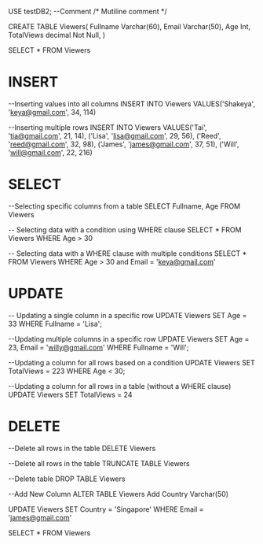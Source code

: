 USE testDB2;
--Comment
/*
Mutiline comment
*/

CREATE TABLE Viewers(
Fullname Varchar(60),
Email Varchar(50),
Age Int,
TotalViews decimal Not Null,
)

SELECT * FROM Viewers

# INSERT
--Inserting values into all columns
INSERT INTO Viewers
VALUES('Shakeya', 'keya@gmail.com', 34, 114)

--Inserting multiple rows
INSERT INTO Viewers
VALUES('Tai', 'tia@gmail.com', 21, 14),
	  ('Lisa', 'lisa@gmail.com', 29, 56),
	  ('Reed', 'reed@gmail.com', 32, 98),
	  ('James', 'james@gmail.com', 37, 51),
	  ('Will', 'will@gmail.com', 22, 216)

# SELECT
--Selecting specific columns from a table
SELECT Fullname, Age
FROM Viewers


-- Selecting data with a condition using WHERE clause
SELECT * 
FROM Viewers
WHERE Age > 30

-- Selecting data with a WHERE clause with multiple conditions
SELECT * 
FROM Viewers
WHERE Age > 30
and Email = 'keya@gmail.com'

# UPDATE
-- Updating a single column in a specific row
UPDATE Viewers
SET Age = 33
WHERE Fullname = 'Lisa';

--Updating multiple columns in a specific row
UPDATE Viewers
SET Age = 23, Email = 'willy@gmail.com'
WHERE Fullname = 'Will';

--Updating a column for all rows based on a condition
UPDATE Viewers
SET TotalViews = 223
WHERE Age < 30;

--Updating a column for all rows in a table (without a WHERE clause)
UPDATE Viewers
SET TotalViews = 24

# DELETE
--Delete all rows in the table
DELETE Viewers

--Delete all rows in the table
TRUNCATE TABLE Viewers

--Delete table
DROP TABLE Viewers

--Add New Column
ALTER TABLE Viewers
Add Country Varchar(50)

UPDATE Viewers
SET Country = 'Singapore'
WHERE Email = 'james@gmail.com'

SELECT * 
FROM Viewers